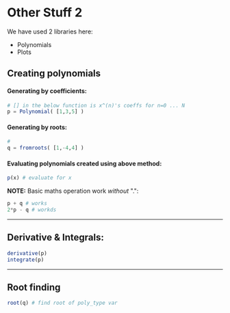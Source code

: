 # Other Stuff 2

We have used 2 libraries here:
* Polynomials
* Plots

## Creating polynomials

#### Generating by coefficients:
```julia
# [] in the below function is x^(n)'s coeffs for n=0 ... N
p = Polynomial( [1,3,5] )
```

#### Generating by roots:
```julia
#
q = fromroots( [1,-4,4] )
```

#### Evaluating polynomials created using above method:
```julia
p(x) # evaluate for x
```

**NOTE:** Basic maths operation work _without_ ".":
```julia
p + q # works
2*p - q # workds
```

___
## Derivative & Integrals:

```julia
derivative(p)
integrate(p)
```

___
## Root finding

```julia
root(q) # find root of poly_type var
```
